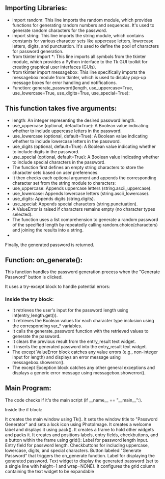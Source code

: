 
<h2>Importing Libraries:</h2>

<ul>
  <li>import random: This line imports the random module, which provides functions for generating random numbers and sequences. It's used to generate random characters for the password.</li>
  <li>import string: This line imports the string module, which contains constants for various character sets like uppercase letters, lowercase letters, digits, and punctuation. It's used to define the pool of characters for password generation.</li>
  <li>from tkinter import *: This line imports all symbols from the tkinter module, which provides a Python interface to the Tk GUI toolkit for creating graphical user interfaces (GUIs).</li>
  <li>from tkinter import messagebox: This line specifically imports the messagebox module from tkinter, which is used to display pop-up message boxes for error handling and notifications.</li>
  <li>Function: generate_password(length, use_uppercase=True, use_lowercase=True, use_digits=True, use_special=True):</li>
</ul>



<h2>This function takes five arguments:</h2>
<ul>
  <li>length: An integer representing the desired password length.</li>
  <li>use_uppercase (optional, default=True): A Boolean value indicating whether to include uppercase letters in the password.</li>
  <li>use_lowercase (optional, default=True): A Boolean value indicating whether to include lowercase letters in the password.</li>
  <li>use_digits (optional, default=True): A Boolean value indicating whether to include digits in the password.</li>
  <li>use_special (optional, default=True): A Boolean value indicating whether to include special characters in the password.</li>
  <li>The function first defines an empty string characters to store the character sets based on user preferences.</li>
  <li>It then checks each optional argument and appends the corresponding character set from the string module to characters:</li>
  <li>use_uppercase: Appends uppercase letters (string.ascii_uppercase).</li>
  <li>use_lowercase: Appends lowercase letters (string.ascii_lowercase).</li>
  <li>use_digits: Appends digits (string.digits).</li>
  <li>use_special: Appends special characters (string.punctuation).</li>
  <li>A ValueError is raised if characters remains empty (no character types selected).</li>
  <li>The function uses a list comprehension to generate a random password of the specified length by repeatedly calling random.choice(characters) and joining the results into a string.</li>
  <li></li>
</ul>

<p>Finally, the generated password is returned.</p>

<h2>Function: on_generate():</h2>
<p>This function handles the password generation process when the "Generate Password" button is clicked.</p>
<p>It uses a try-except block to handle potential errors:</p>
<h3>Inside the try block:</h3>
<ul>
  <li>It retrieves the user's input for the password length using int(entry_length.get()).</li>
  <li>It retrieves the Boolean values for each character type inclusion using the corresponding var_* variables.</li>
  <li>It calls the generate_password function with the retrieved values to generate the password.</li>
  <li>It clears the previous result from the entry_result text widget.</li>
  <li>It inserts the generated password into the entry_result text widget.</li>
  <li>The except ValueError block catches any value errors (e.g., non-integer input for length) and displays an error message using messagebox.showerror().</li>
  <li>The except Exception block catches any other general exceptions and displays a generic error message using messagebox.showerror().</li>
</ul>
<h2>Main Program:</h2>
<p>The code checks if it's the main script (if __name__ == "__main__":).</p>
<p>Inside the if block:</p>


<p>
  It creates the main window using Tk().
It sets the window title to "Password Generator" and sets a lock icon using PhotoImage.
It creates a welcome label and displays it using pack().
It creates a frame to hold other widgets and packs it.
It creates and positions labels, entry fields, checkbuttons, and a button within the frame using grid():
Label for password length input.
Entry field for password length.
Checkbuttons for including uppercase, lowercase, digits, and special characters.
Button labeled "Generate Password" that triggers the on_generate function.
Label for displaying the generated password.
Text widget to display the generated password (set to a single line with height=1 and wrap=NONE).
It configures the grid column containing the text widget to be expandable
</p>
